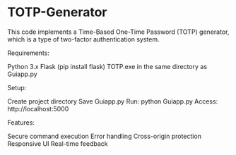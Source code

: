 # TOTP-Generator
This code implements a Time-Based One-Time Password (TOTP) generator, which is a type of two-factor authentication system.

Requirements:

Python 3.x
Flask (pip install flask)
TOTP.exe in the same directory as Guiapp.py

Setup:

Create project directory
Save Guiapp.py 
Run: python Guiapp.py
Access: http://localhost:5000

Features:

Secure command execution
Error handling
Cross-origin protection
Responsive UI
Real-time feedback
